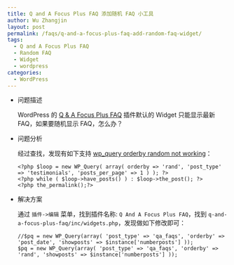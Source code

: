 ```yaml
---
title: Q and A Focus Plus FAQ 添加随机 FAQ 小工具
author: Wu Zhangjin
layout: post
permalink: /faqs/q-and-a-focus-plus-faq-add-random-faq-widget/
tags:
  - Q and A Focus Plus FAQ
  - Random FAQ
  - Widget
  - wordpress
categories:
  - WordPress
---
```

  * 问题描述

    WordPress 的 [Q & A Focus Plus FAQ][1] 插件默认的 Widget 只能显示最新 FAQ，如果要随机显示 FAQ，怎么办？

  * 问题分析

    经过查找，发现有如下支持 [wp_query orderby random not working][2]：

        <?php $loop = new WP_Query( array( orderby => 'rand', 'post_type' => 'testimonials', 'posts_per_page' => 1 ) ); ?>
        <?php while ( $loop->have_posts() ) : $loop->the_post(); ?>
        <?php the_permalink();?>


  * 解决方案

    通过 `插件->编辑` 菜单，找到插件名称: `Q And A Focus Plus FAQ`，找到 `q-and-a-focus-plus-faq/inc/widgets.php`，发现做如下修改即可：

        //$pq = new WP_Query(array( 'post_type' => 'qa_faqs', 'orderby' => 'post_date', 'showposts' => $instance['numberposts'] ));
        $pq = new WP_Query(array( 'post_type' => 'qa_faqs', 'orderby' => 'rand', 'showposts' => $instance['numberposts'] ));





 [1]: http://lanexatek.com/downloads/wordpress-plugins/qa-focus-plus
 [2]: http://wordpress.org/support/topic/wp_query-orderby-random-not-working
